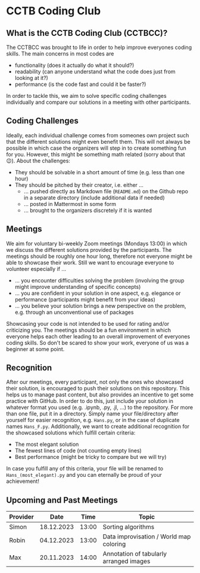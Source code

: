 # CCTB Coding Club

## What is the CCTB Coding Club (CCTBCC)?

The CCTBCC was brought to life in order to help improve everyones coding skills. The main concerns in most codes are
- functionality (does it actually do what it should?)
- readability (can anyone understand what the code does just from looking at it?)
- performance (is the code fast and could it be faster?)

In order to tackle this, we aim to solve specific coding challenges individually and compare our solutions in a meeting with other participants.

## Coding Challenges

Ideally, each individual challenge comes from someones own project such that the different solutions might even benefit them. This will not always be possible in which case the organizers will step in to create something fun for you. However, this might be something math related (sorry about that :wink:). About the challenges:
- They should be solvable in a short amount of time (e.g. less than one hour)
- They should be pitched by their creator, i.e. either ...
    - ... pushed directly as Markdown file (`README.md`) on the Github repo in a separate directory (include additional data if needed)
    - ... posted in Mattermost in some form
    - ... brought to the organizers discretely if it is wanted


## Meetings

We aim for voluntary bi-weekly Zoom meetings (Mondays 13:00) in which we discuss the different solutions provided by the participants. The meetings should be roughly one hour long, therefore not everyone might be able to showcase their work. Still we want to encourage everyone to volunteer especially if ...
- ... you encounter difficulties solving the problem (involving the group might improve understanding of specific concepts)
- ... you are confident in your solution in one aspect, e.g. elegance or performance (participants might benefit from your ideas)
- ... you believe your solution brings a new perspective on the problem, e.g. through an unconventional use of packages

Showcasing your code is not intended to be used for rating and/or criticizing you. The meetings should be a fun environment in which everyone helps each other leading to an overall improvement of everyones coding skills. So don't be scared to show your work, everyone of us was a beginner at some point.

## Recognition

After our meetings, every participant, not only the ones who showcased their solution, is encouraged to push their solutions on this repository. This helps us to manage past content, but also provides an incentive to get some practice with GitHub. In order to do this, just include your solution in whatever format you used (e.g. .ipynb, .py, .jl, ...) to the repository. For more than one file, put it in a directory. Simply name your file/directory after yourself for easier recognition, e.g. `Hans.py`, or in the case of duplicate names `Hans_F.py`. Additionally, we want to create additional recognition for the showcased solutions which fulfill certain criteria:
- The most elegant solution
- The fewest lines of code (not counting empty lines)
- Best performance (might be tricky to compare but we will try)

In case you fulfill any of this criteria, your file will be renamed to `Hans_(most_elegant).py` and you can eternally be proud of your achievement!

## Upcoming and Past Meetings

| Provider | Date | Time | Topic |
| -------- | ---- | ---- | ----- |
| Simon    | 18.12.2023 | 13:00 | Sorting algorithms |
| Robin    | 04.12.2023 | 13:00 | Data improvisation / World map coloring |
| Max      | 20.11.2023 | 14:00 | Annotation of tabularly arranged images |
